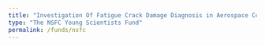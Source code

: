 ```yaml
---
title: "Investigation Of Fatigue Crack Damage Diagnosis in Aerospace Composite Materials: A Data-Driven Approach Integrating Physical Mechanisms"
type: "The NSFC Young Scientists Fund"
permalink: /funds/nsfc
---
```

